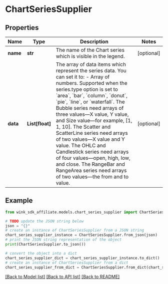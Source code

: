 # ChartSeriesSupplier


## Properties

Name | Type | Description | Notes
------------ | ------------- | ------------- | -------------
**name** | **str** | The name of the Chart series which is visible in the legend. | [optional] 
**data** | **List[float]** | The array of data items which represent the series data.  You can set it to:  - Array of numbers. Supported when the series.type option is set to &#x60;area&#x60;, &#x60;bar&#x60;, &#x60;column&#x60;, &#x60;donut&#x60;, &#x60;pie&#x60;, &#x60;line&#x60;, or &#x60;waterfall&#x60;. The Bubble series need arrays of three values—X value, Y value, and Size value—for example, [1, 1, 10]. The Scatter and ScatterLine series need arrays of two values—X value and Y value. The OHLC and Candlestick series need arrays of four values—open, high, low, and close. The RangeBar and RangeArea series need arrays of two values—the from and to value. | [optional] 

## Example

```python
from wink_sdk_affiliate.models.chart_series_supplier import ChartSeriesSupplier

# TODO update the JSON string below
json = "{}"
# create an instance of ChartSeriesSupplier from a JSON string
chart_series_supplier_instance = ChartSeriesSupplier.from_json(json)
# print the JSON string representation of the object
print(ChartSeriesSupplier.to_json())

# convert the object into a dict
chart_series_supplier_dict = chart_series_supplier_instance.to_dict()
# create an instance of ChartSeriesSupplier from a dict
chart_series_supplier_from_dict = ChartSeriesSupplier.from_dict(chart_series_supplier_dict)
```
[[Back to Model list]](../README.md#documentation-for-models) [[Back to API list]](../README.md#documentation-for-api-endpoints) [[Back to README]](../README.md)


